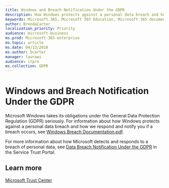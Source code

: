 ```yaml
---
title: Windows and Breach Notification Under the GDPR
description: How Windows protects against a personal data breach and how Microsoft responds and notifies you if a breach occurs.
keywords: Microsoft 365, Microsoft 365 Education, Microsoft 365 documentation, GDPR
author: BrendaCarter
localization_priority: Priority
audience: microsoft-business
ms.prod: Microsoft-365-enterprise
ms.topic: article
ms.date: 04/13/2018
ms.author: bcarter
manager: laurawi
audience: itpro
ms.collection: GDPR
---
```


# Windows and Breach Notification Under the GDPR

Microsoft Windows takes its obligations under the General Data Protection Regulation (GDPR) seriously. For information about how Windows protects against a personal data breach and how we respond and notify you if a breach occurs, see [Windows Breach Documentation.pdf](https://servicetrust.microsoft.com/ViewPage/GDPRBreach?command=Download&downloadType=Document&downloadId=0751f8ea-387c-44fb-b23b-f79b416982f0&docTab=bd9262f0-3dc1-11e8-87d1-758b9aa5dead_Breach). 

For more information about how Microsoft detects and responds to a breach of personal data, see [Data Breach Notification Under the GDPR](https://servicetrust.microsoft.com/ViewPage/GDPRBreach) in the Service Trust Portal.

## Learn more
[Microsoft Trust Center](https://www.microsoft.com/en-us/TrustCenter/Privacy/gdpr/default.aspx)
